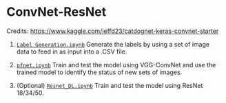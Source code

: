# ConvNet-ResNet

Credits: https://www.kaggle.com/jeffd23/catdognet-keras-convnet-starter

1. [`Label Generation.ipynb`](https://github.com/alphabetq/ConvNet-ResNet/blob/master/Label%20Generation.ipynb) Generate the labels by using a set of image data to feed in as input into a .CSV file.

2. [`pfnet.ipynb`](https://github.com/alphabetq/ConvNet-ResNet/blob/master/pfnet.ipynb) Train and test the model using VGG-ConvNet and use the trained model to identify the status of new sets of images.

3. (Optional) [`Resnet_DL.ipynb`](https://github.com/alphabetq/ConvNet-ResNet/blob/master/Resnet_DL.ipynb) Train and test the model using ResNet 18/34/50.

